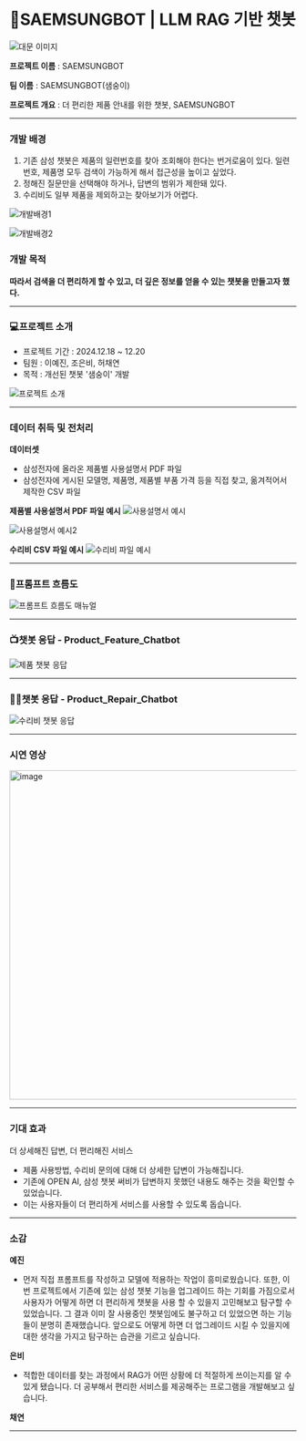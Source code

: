 # 🤖SAEMSUNGBOT | LLM RAG 기반 챗봇

![대문 이미지](image/SAEMSUNGBOT.png)

**프로젝트 이름** : SAEMSUNGBOT

**팀 이름** : SAEMSUNGBOT(샘숭이)

**프로젝트 개요** : 더 편리한 제품 안내를 위한 챗봇, SAEMSUNGBOT


--------

### **개발 배경**
1. 기존 삼성 챗봇은 제품의 일련번호를 찾아 조회해야 한다는 번거로움이 있다. 일련번호, 제품명 모두 검색이 가능하게 해서 접근성을 높이고 싶었다.
2. 정해진 질문만을 선택해야 하거나, 답변의 범위가 제한돼 있다.
3. 수리비도 일부 제품을 제외하고는 찾아보기가 어렵다.

![개발배경1](image/background_1.png)

![개발배경2](image/background_2.png)


### **개발 목적**

**따라서 검색을 더 편리하게 할 수 있고, 더 깊은 정보를 얻을 수 있는 챗봇을 만들고자 했다.**


-------

### **💻프로젝트 소개**
- 프로젝트 기간 : 2024.12.18 ~ 12.20
- 팀원 : 이예진, 조은비, 허채연
- 목적 : 개선된 챗봇 '샘숭이' 개발

![프로젝트 소개](image/background_3.png)

--------
### **데이터 취득 및 전처리**

**데이터셋** 
- 삼성전자에 올라온 제품별 사용설명서 PDF 파일
- 삼성전자에 게시된 모델명, 제품명, 제품별 부품 가격 등을 직접 찾고, 옮겨적어서 제작한 CSV 파일

**제품별 사용설명서 PDF 파일 예시**
![사용설명서 예시](image/Data_Introduction_phone.png)

![사용설명서 예시2](image/Data_Introduction_oven.png)

**수리비 CSV 파일 예시**
![수리비 파일 예시](image/Data_Introduction.png)

-----

### **🧠프롬프트 흐름도**
![프롬프트 흐름도 매뉴얼](image/Product_Chatbot.png)

-----

### **📺챗봇 응답 - Product_Feature_Chatbot**

![제품 챗봇 응답](image/Product_Feature_Chatbot.png)

-----

### **👩‍🔧챗봇 응답 - Product_Repair_Chatbot**

![수리비 챗봇 응답](image/Product_Repair_Chatbot.png)

-----
### **시연 영상**
[<img width="578" alt="image" src="https://github.com/user-attachments/assets/ceeb6771-ebcb-4fcb-8ad6-0ec5fc38feec" />](https://youtu.be/3w0_B91eKoQ?si=1NGb68Ao_8qHo_7y)

-----

### **기대 효과**

더 상세해진 답변, 더 편리해진 서비스
- 제품 사용방법, 수리비 문의에 대해 더 상세한 답변이 가능해집니다.
- 기존에 OPEN AI, 삼성 챗봇 써비가 답변하지 못했던 내용도 해주는 것을 확인할 수 있었습니다.
- 이는 사용자들이 더 편리하게 서비스를 사용할 수 있도록 돕습니다.

  
----
### **소감**

**예진**

- 먼저 직접 프롬프트를 작성하고 모델에 적용하는 작업이 흥미로웠습니다. 또한, 이번 프로젝트에서 기존에 있는 삼성 챗봇 기능을 업그레이드 하는 기회를 가짐으로서 사용자가 어떻게 하면 더 편리하게 챗봇을 사용 할 수 있을지 고민해보고 탐구할 수 있었습니다. 그 결과 이미 잘 사용중인 챗봇임에도 불구하고 더 있었으면 하는 기능들이 분명히 존재했습니다. 앞으로도 어떻게 하면 더 업그레이드 시킬 수 있을지에 대한 생각을 가지고 탐구하는 습관을 기르고 싶습니다.

**은비**

- 적합한 데이터를 찾는 과정에서 RAG가 어떤 상황에 더 적절하게 쓰이는지를 알 수 있게 됐습니다. 더 공부해서 편리한 서비스를 제공해주는 프로그램을 개발해보고 싶습니다.


**채연**



---------

